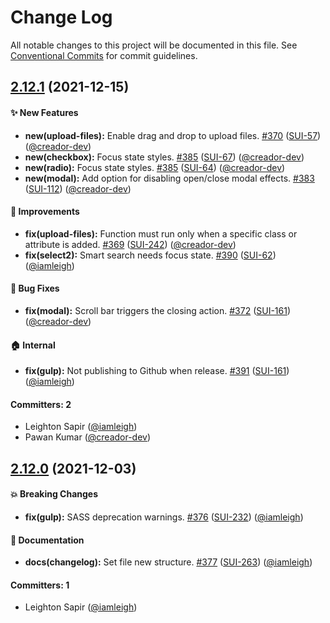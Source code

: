 # Change Log

All notable changes to this project will be documented in this file. See [Conventional Commits](https://conventionalcommits.org/) for commit guidelines.

## [2.12.1](https://github.com/wpmudev/shared-ui/compare/v2.12.0...v2.12.1) (2021-12-15)

#### ✨ New Features
* **new(upload-files):** Enable drag and drop to upload files. [#370](https://github.com/wpmudev/shared-ui/pull/370) ([SUI-57](https://incsub.atlassian.net/browse/SUI-57)) ([@creador-dev](https://github.com/creador-dev))
* **new(checkbox):** Focus state styles. [#385](https://github.com/wpmudev/shared-ui/pull/385) ([SUI-67](https://incsub.atlassian.net/browse/SUI-67)) ([@creador-dev](https://github.com/creador-dev))
* **new(radio):** Focus state styles. [#385](https://github.com/wpmudev/shared-ui/pull/385) ([SUI-64](https://incsub.atlassian.net/browse/SUI-64)) ([@creador-dev](https://github.com/creador-dev))
* **new(modal):** Add option for disabling open/close modal effects. [#383](https://github.com/wpmudev/shared-ui/pull/383) ([SUI-112](https://incsub.atlassian.net/browse/SUI-112)) ([@creador-dev](https://github.com/creador-dev))

#### 🚀 Improvements
* **fix(upload-files):** Function must run only when a specific class or attribute is added. [#369](https://github.com/wpmudev/shared-ui/pull/369) ([SUI-242](https://incsub.atlassian.net/browse/SUI-242)) ([@creador-dev](https://github.com/creador-dev))
* **fix(select2):** Smart search needs focus state. [#390](https://github.com/wpmudev/shared-ui/pull/390) ([SUI-62](https://incsub.atlassian.net/browse/SUI-62)) ([@iamleigh](https://github.com/iamleigh))

#### 🐛 Bug Fixes
* **fix(modal):** Scroll bar triggers the closing action. [#372](https://github.com/wpmudev/shared-ui/pull/372) ([SUI-161](https://incsub.atlassian.net/browse/SUI-161)) ([@creador-dev](https://github.com/creador-dev))

#### 🏠 Internal
* **fix(gulp):** Not publishing to Github when release. [#391](https://github.com/wpmudev/shared-ui/pull/391) ([SUI-161](https://incsub.atlassian.net/browse/SUI-161)) ([@iamleigh](https://github.com/iamleigh))

#### Committers: 2
- Leighton Sapir ([@iamleigh](https://github.com/iamleigh))
- Pawan Kumar ([@creador-dev](https://github.com/creador-dev))

## [2.12.0](https://github.com/wpmudev/shared-ui/compare/v2.11.2...v2.12.0) (2021-12-03)

#### 💥 Breaking Changes
* **fix(gulp):** SASS deprecation warnings. [#376](https://github.com/wpmudev/shared-ui/pull/376) ([SUI-232](https://incsub.atlassian.net/browse/SUI-232)) ([@iamleigh](https://github.com/iamleigh))

#### 📝 Documentation
* **docs(changelog):** Set file new structure. [#377](https://github.com/wpmudev/shared-ui/pull/377) ([SUI-263](https://incsub.atlassian.net/browse/SUI-263)) ([@iamleigh](https://github.com/iamleigh))

#### Committers: 1
- Leighton Sapir ([@iamleigh](https://github.com/iamleigh))